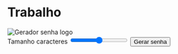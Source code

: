 # Trabalho
<!DOCTYPE html>
<html lang="en">
<head>
<meta charset="UTF-8">
<meta http-equiv="X-UA-Compatible" content="IE=edge">
<meta name="viewport" content="width=device-width,
initial-scale=1.0">
<meta name="keywords" content="Gerador de senhas">
<link rel="stylesheet" href="style.css">
<title>Gerador de senha</title>
</head>
<body>
<img class="logo" src="Academy-2FA.png" alt="Gerador senha logo"/>
<div class="container-input">
<span>Tamanho <span id="valor"></span> caracteres</span>
<input id="slider" class="slider" type="range" min="5" max="25" value="15"/>
<button id="button" class="button-cta"
onclick="generate Password()">Gerar senha</button>
</body>
</html>

